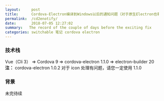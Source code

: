 ```yaml
---
layout:     post
title:      Cordova-Electron编译到Windows以后的通知问题（对于原生Electron也有意义）
permalink:  /cd2enotify/
date:       2018-07-05 12:27:02
summary:   The record of the couple of days before the exciting fix
categories: switchable 笔记 cordova electron
---
```

### 技术栈
Vue（Cli 3） => Cordova 9 => cordova-electron 1.1.0 => electron-builder 20
<br> **注：** cordova-electron 1.0.2 对于 icon 处理有问题，请您一定使用 1.1.0

### 背景
未完待续